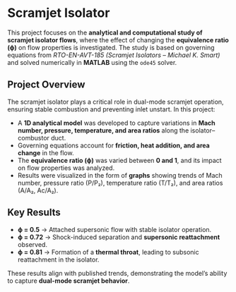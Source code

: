 # Scramjet Isolator

This project focuses on the **analytical and computational study of scramjet isolator flows**, where the effect of changing the **equivalence ratio (ϕ)** on flow properties is investigated. The study is based on governing equations from *RTO-EN-AVT-185 (Scramjet Isolators – Michael K. Smart)* and solved numerically in **MATLAB** using the `ode45` solver.  

## Project Overview
The scramjet isolator plays a critical role in dual-mode scramjet operation, ensuring stable combustion and preventing inlet unstart. In this project:  
- A **1D analytical model** was developed to capture variations in **Mach number, pressure, temperature, and area ratios** along the isolator–combustor duct.  
- Governing equations account for **friction, heat addition, and area change** in the flow.  
- The **equivalence ratio (ϕ)** was varied between **0 and 1**, and its impact on flow properties was analyzed.  
- Results were visualized in the form of **graphs** showing trends of Mach number, pressure ratio (P/P₂), temperature ratio (T/T₂), and area ratios (A/A₂, Ac/A₂).  

## Key Results
- **ϕ = 0.5** → Attached supersonic flow with stable isolator operation.  
- **ϕ = 0.72** → Shock-induced separation and **supersonic reattachment** observed.  
- **ϕ = 0.81** → Formation of a **thermal throat**, leading to subsonic reattachment in the isolator.  

These results align with published trends, demonstrating the model’s ability to capture **dual-mode scramjet behavior**.  

